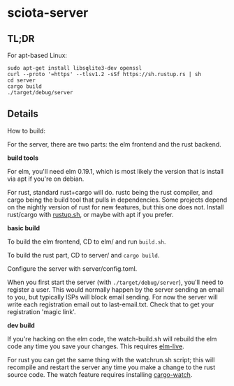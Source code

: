 # sciota-server

## TL;DR

For apt-based Linux:

```
sudo apt-get install libsqlite3-dev openssl
curl --proto '=https' --tlsv1.2 -sSf https://sh.rustup.rs | sh
cd server
cargo build
./target/debug/server
```

## Details

How to build:

For the server, there are two parts: the elm frontend and the rust backend.  

**build tools**

For elm, you'll need elm 0.19.1, which is most likely the version that is install via apt if you're on debian.  

For rust, standard rust+cargo will do.  rustc being the rust compiler, and cargo being the build tool that pulls in dependencies. Some projects depend on the nightly version of rust for new features, but this one does not.  Install rust/cargo with [rustup.sh](https://rustup.rs/), or maybe with apt if you prefer.

**basic build**

To build the elm frontend, CD to elm/ and run `build.sh`.  

To build the rust part, CD to server/ and `cargo build`.  

Configure the server with server/config.toml.

When you first start the server (with `./target/debug/server`), you'll need to register a user.  This would normally happen by the server sending an email to you, but typically ISPs will block email sending.  For now the server will write each registration email out to last-email.txt.  Check that to get your registration 'magic link'.

**dev build**

If you're hacking on the elm code, the watch-build.sh will rebuild the elm code any time you save your changes.  This requires [elm-live](https://www.elm-live.com/).

For rust you can get the same thing with the watchrun.sh script; this will recompile and restart the server any time you make a change to the rust source code.  The watch feature requires installing [cargo-watch](https://github.com/passcod/cargo-watch).

